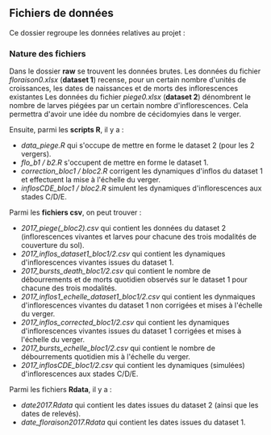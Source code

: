 ## Fichiers de données

Ce dossier regroupe les données relatives au projet :

### Nature des fichiers

Dans le dossier **raw** se trouvent les données brutes. 
Les données du fichier *floraison0.xlsx* (**dataset 1**) recense, pour un certain nombre d'unités de croissances, les dates de naissances et de morts des inflorescences existantes
Les données du fichier *piege0.xlsx* (**dataset 2**) dénombrent le nombre de larves piégées par un certain nombre d'inflorescences. Cela permettra d'avoir une idée du nombre de cécidomyies dans le verger.

Ensuite, parmi les **scripts R**, il y a :

+ *data_piege.R* qui s'occupe de mettre en forme le dataset 2 (pour les 2 vergers).
+ *flo_b1 / b2.R* s'occupent de mettre en forme le dataset 1.
+ *correction_bloc1 / bloc2.R* corrigent les dynamiques d'inflos du dataset 1 et effectuent la mise à l'échelle du verger.
+ *inflosCDE_bloc1 / bloc2.R* simulent les dynamiques d'inflorescences aux stades C/D/E.

Parmi les **fichiers csv**, on peut trouver :

+ *2017_piege(_bloc2).csv* qui contient les données du dataset 2 (inflorescences vivantes et larves pour chacune des trois modalités de couverture du sol).
+ *2017_inflos_dataset1_bloc1/2.csv* qui contient les dynamiques d'inflorescences vivantes issues du dataset 1.
+ *2017_bursts_death_bloc1/2.csv* qui contient le nombre de débourrements et de morts quotidien observés sur le dataset 1 pour chacune des trois modalités.
+ *2017_inflos1_echelle_dataset1_bloc1/2.csv* qui contient les dynmaiques d'inflorescences vivantes du dataset 1 non corrigées et mises à l'échelle du verger.
+ *2017_inflos_corrected_bloc1/2.csv* qui contient les dynamiques d'inflorescences vivantes issues du dataset 1 corrigées et mises à l'échelle du verger.
+ *2017_bursts_echelle_bloc1/2.csv* qui contient le nombre de débourrements quotidien mis à l'échelle du verger.
+ *2017_inflosCDE_bloc1/2.csv* qui contient les dynamiques (simulées) d'inflorescences aux stades C/D/E.

Parmi les fichiers **Rdata**, il y a :

+ *date2017.Rdata* qui contient les dates issues du dataset 2 (ainsi que les dates de relevés).
+ *date_floraison2017.Rdata* qui contient les dates issues du dataset 1.
